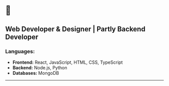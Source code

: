 # 👋

## Web Developer & Designer | Partly Backend Developer

### Languages:
- **Frontend:** React, JavaScript, HTML, CSS, TypeScript
- **Backend:** Node.js, Python
- **Databases:** MongoDB

- ---
